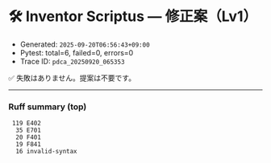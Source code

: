 # 🛠️ Inventor Scriptus — 修正案（Lv1）

- Generated: `2025-09-20T06:56:43+09:00`
- Pytest: total=6, failed=0, errors=0
- Trace ID: `pdca_20250920_065353`

✅ 失敗はありません。提案は不要です。


---
### Ruff summary (top)
```
 119 E402
  35 E701
  20 F401
  19 F841
  16 invalid-syntax
```